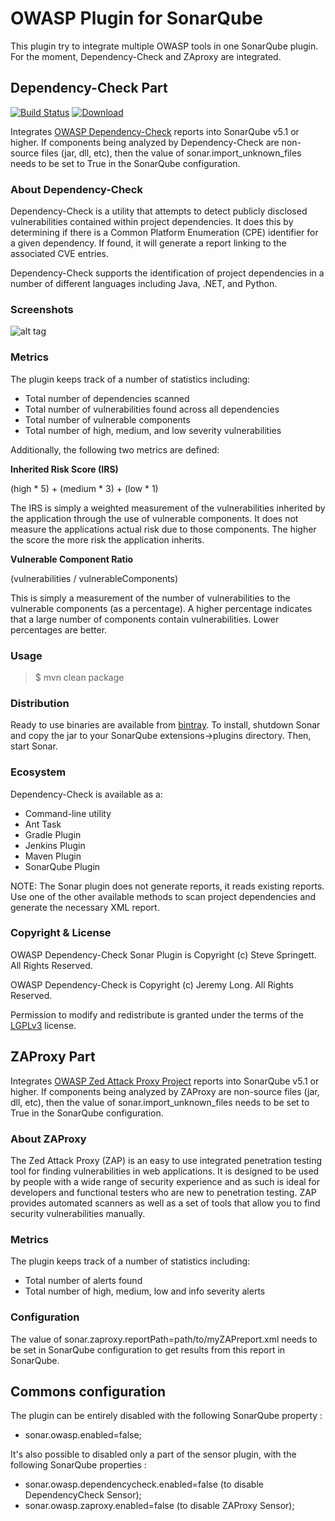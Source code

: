 # OWASP Plugin for SonarQube

This plugin try to integrate multiple OWASP tools in one SonarQube plugin. For the moment, Dependency-Check and ZAproxy are integrated.

## Dependency-Check Part

[![Build Status](https://travis-ci.org/stevespringett/dependency-check-sonar-plugin.svg?branch=master)](https://travis-ci.org/stevespringett/dependency-check-sonar-plugin) [ ![Download](https://api.bintray.com/packages/stevespringett/owasp/dependency-check-sonar/images/download.svg) ](https://bintray.com/stevespringett/owasp/dependency-check-sonar/_latestVersion)

Integrates [OWASP Dependency-Check] reports into SonarQube v5.1 or higher. If components being analyzed by Dependency-Check are non-source files (jar, dll, etc), then the value of sonar.import_unknown_files needs to be set to True in the SonarQube configuration.

### About Dependency-Check

Dependency-Check is a utility that attempts to detect publicly disclosed vulnerabilities contained within project dependencies. It does this by determining if there is a Common Platform Enumeration (CPE) identifier for a given dependency. If found, it will generate a report linking to the associated CVE entries.

Dependency-Check supports the identification of project dependencies in a number of different languages including Java, .NET, and Python.

### Screenshots

![alt tag](screenshots/dashboard-widget.png)

### Metrics

The plugin keeps track of a number of statistics including:

* Total number of dependencies scanned
* Total number of vulnerabilities found across all dependencies
* Total number of vulnerable components
* Total number of high, medium, and low severity vulnerabilities

Additionally, the following two metrics are defined:

__Inherited Risk Score (IRS)__

(high * 5) + (medium * 3) + (low * 1)

The IRS is simply a weighted measurement of the vulnerabilities inherited by the 
application through the use of vulnerable components. It does not measure the 
applications actual risk due to those components. The higher the score the more 
risk the application inherits.

__Vulnerable Component Ratio__

(vulnerabilities / vulnerableComponents)

This is simply a measurement of the number of vulnerabilities to the vulnerable 
components (as a percentage). A higher percentage indicates that a large number 
of components contain vulnerabilities. Lower percentages are better.


### Usage

> $ mvn clean package

### Distribution

Ready to use binaries are available from [bintray]. To install, shutdown Sonar and copy the jar to your SonarQube extensions->plugins directory. Then, start Sonar. 

### Ecosystem

Dependency-Check is available as a:
* Command-line utility
* Ant Task
* Gradle Plugin
* Jenkins Plugin
* Maven Plugin
* SonarQube Plugin

NOTE: The Sonar plugin does not generate reports, it reads existing reports. Use one of the other available methods to scan project dependencies and generate the necessary XML report.

### Copyright & License

OWASP Dependency-Check Sonar Plugin is Copyright (c) Steve Springett. All Rights Reserved.

OWASP Dependency-Check is Copyright (c) Jeremy Long. All Rights Reserved.

Permission to modify and redistribute is granted under the terms of the [LGPLv3] license.

[LGPLv3]: http://www.gnu.org/licenses/lgpl.txt
[bintray]: https://bintray.com/stevespringett/owasp/dependency-check-sonar/
[OWASP Dependency-Check]: https://www.owasp.org/index.php/OWASP_Dependency_Check


## ZAProxy Part

Integrates [OWASP Zed Attack Proxy Project] reports into SonarQube v5.1 or higher. If components being analyzed by ZAProxy are non-source files (jar, dll, etc), then the value of sonar.import_unknown_files needs to be set to True in the SonarQube configuration.

[OWASP Zed Attack Proxy Project]: https://www.owasp.org/index.php/OWASP_Zed_Attack_Proxy_Project

### About ZAProxy

The Zed Attack Proxy (ZAP) is an easy to use integrated penetration testing tool for finding vulnerabilities in web applications.
It is designed to be used by people with a wide range of security experience and as such is ideal for developers and functional testers who are new to penetration testing.
ZAP provides automated scanners as well as a set of tools that allow you to find security vulnerabilities manually.

### Metrics

The plugin keeps track of a number of statistics including:

* Total number of alerts found
* Total number of high, medium, low and info severity alerts

### Configuration

The value of sonar.zaproxy.reportPath=path/to/myZAPreport.xml needs to be set in SonarQube configuration to get results from this report in SonarQube.

## Commons configuration

The plugin can be entirely disabled with the following SonarQube property :

* sonar.owasp.enabled=false;

It's also possible to disabled only a part of the sensor plugin, with the following SonarQube properties :

* sonar.owasp.dependencycheck.enabled=false (to disable DependencyCheck Sensor);
* sonar.owasp.zaproxy.enabled=false (to disable ZAProxy Sensor);


